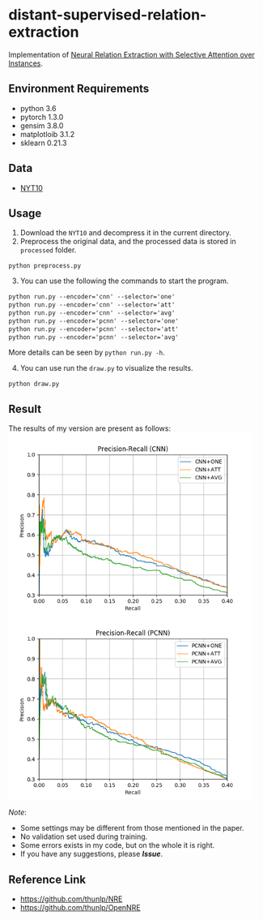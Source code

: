 # distant-supervised-relation-extraction
Implementation of [Neural Relation Extraction with Selective Attention over Instances](https://www.aclweb.org/anthology/P16-1200.pdf).

## Environment Requirements
* python 3.6
* pytorch 1.3.0
* gensim 3.8.0
* matplotloib 3.1.2
* sklearn 0.21.3

## Data
* [NYT10](https://raw.githubusercontent.com/thunlp/NRE/master/data.zip)

## Usage
1. Download the `NYT10` and decompress it in the current directory.
2. Preprocess the original data, and the processed data is stored in `processed` folder.
```shell
python preprocess.py
```
3. You can use the following the commands to start the program.
```shell
python run.py --encoder='cnn' --selector='one'
python run.py --encoder='cnn' --selector='att'
python run.py --encoder='cnn' --selector='avg'
python run.py --encoder='pcnn' --selector='one'
python run.py --encoder='pcnn' --selector='att'
python run.py --encoder='pcnn' --selector='avg'
```

More details can be seen by `python run.py -h`.

4. You can use run the `draw.py` to visualize the results.
```shell
python draw.py
```

## Result
The results of my version are present as follows:
<img src="./pr_cnn.png" alt="pr_cnn" style="zoom:75%;" />
<img src="./pr_pcnn.png" alt="pr_pcnn" style="zoom:75%;" />


*Note*:
* Some settings may be different from those mentioned in the paper.
* No validation set used during training.
* Some errors exists in my code, but on the whole it is right.
* If you have any suggestions, please ***Issue***.


## Reference Link
* https://github.com/thunlp/NRE
* https://github.com/thunlp/OpenNRE

